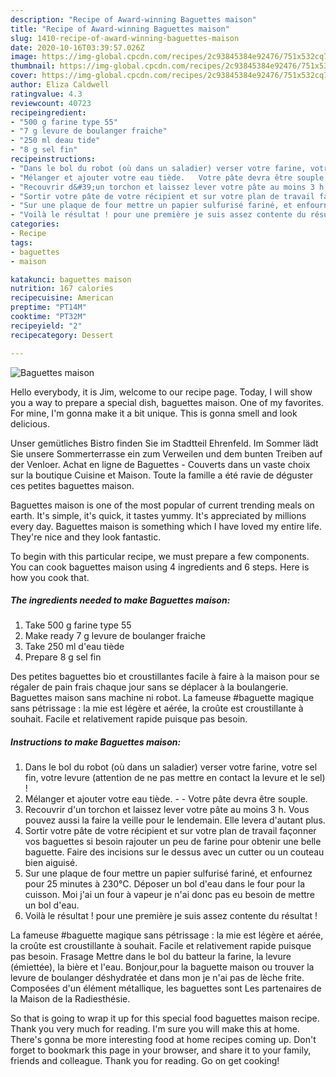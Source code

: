 ```yaml
---
description: "Recipe of Award-winning Baguettes maison"
title: "Recipe of Award-winning Baguettes maison"
slug: 1410-recipe-of-award-winning-baguettes-maison
date: 2020-10-16T03:39:57.026Z
image: https://img-global.cpcdn.com/recipes/2c93845384e92476/751x532cq70/baguettes-maison-photo-principale-de-la-recette.jpg
thumbnail: https://img-global.cpcdn.com/recipes/2c93845384e92476/751x532cq70/baguettes-maison-photo-principale-de-la-recette.jpg
cover: https://img-global.cpcdn.com/recipes/2c93845384e92476/751x532cq70/baguettes-maison-photo-principale-de-la-recette.jpg
author: Eliza Caldwell
ratingvalue: 4.3
reviewcount: 40723
recipeingredient:
- "500 g farine type 55"
- "7 g levure de boulanger fraiche"
- "250 ml deau tide"
- "8 g sel fin"
recipeinstructions:
- "Dans le bol du robot (où dans un saladier) verser votre farine, votre sel fin, votre levure (attention de ne pas mettre en contact la levure et le sel) !"
- "Mélanger et ajouter votre eau tiède.   Votre pâte devra être souple."
- "Recouvrir d&#39;un torchon et laissez lever votre pâte au moins 3 h. Vous pouvez aussi la faire la veille pour le lendemain. Elle levera d&#39;autant plus."
- "Sortir votre pâte de votre récipient et sur votre plan de travail façonner vos baguettes si besoin rajouter un peu de farine pour obtenir une belle baguette. Faire des incisions sur le dessus avec un cutter ou un couteau bien aiguisé."
- "Sur une plaque de four mettre un papier sulfurisé fariné, et enfournez pour 25 minutes à 230°C. Déposer un bol d&#39;eau dans le four pour la cuisson. Moi j&#39;ai un four à vapeur je n&#39;ai donc pas eu besoin de mettre un bol d&#39;eau."
- "Voilà le résultat ! pour une première je suis assez contente du résultat !"
categories:
- Recipe
tags:
- baguettes
- maison

katakunci: baguettes maison 
nutrition: 167 calories
recipecuisine: American
preptime: "PT14M"
cooktime: "PT32M"
recipeyield: "2"
recipecategory: Dessert

---
```



![Baguettes maison](https://img-global.cpcdn.com/recipes/2c93845384e92476/751x532cq70/baguettes-maison-photo-principale-de-la-recette.jpg)

Hello everybody, it is Jim, welcome to our recipe page. Today, I will show you a way to prepare a special dish, baguettes maison. One of my favorites. For mine, I'm gonna make it a bit unique. This is gonna smell and look delicious.

Unser gemütliches Bistro finden Sie im Stadtteil Ehrenfeld. Im Sommer lädt Sie unsere Sommerterrasse ein zum Verweilen und dem bunten Treiben auf der Venloer. Achat en ligne de Baguettes - Couverts dans un vaste choix sur la boutique Cuisine et Maison. Toute la famille a été ravie de déguster ces petites baguettes maison.

Baguettes maison is one of the most popular of current trending meals on earth. It's simple, it's quick, it tastes yummy. It's appreciated by millions every day. Baguettes maison is something which I have loved my entire life. They're nice and they look fantastic.


To begin with this particular recipe, we must prepare a few components. You can cook baguettes maison using 4 ingredients and 6 steps. Here is how you cook that.

<!--inarticleads1-->

##### The ingredients needed to make Baguettes maison:

1. Take 500 g farine type 55
1. Make ready 7 g levure de boulanger fraiche
1. Take 250 ml d&#39;eau tiède
1. Prepare 8 g sel fin


Des petites baguettes bio et croustillantes facile à faire à la maison pour se régaler de pain frais chaque jour sans se déplacer à la boulangerie. Baguettes maison sans machine ni robot. La fameuse #baguette magique sans pétrissage : la mie est légère et aérée, la croûte est croustillante à souhait. Facile et relativement rapide puisque pas besoin. 

<!--inarticleads2-->

##### Instructions to make Baguettes maison:

1. Dans le bol du robot (où dans un saladier) verser votre farine, votre sel fin, votre levure (attention de ne pas mettre en contact la levure et le sel) !
1. Mélanger et ajouter votre eau tiède.  -  - Votre pâte devra être souple.
1. Recouvrir d&#39;un torchon et laissez lever votre pâte au moins 3 h. Vous pouvez aussi la faire la veille pour le lendemain. Elle levera d&#39;autant plus.
1. Sortir votre pâte de votre récipient et sur votre plan de travail façonner vos baguettes si besoin rajouter un peu de farine pour obtenir une belle baguette. Faire des incisions sur le dessus avec un cutter ou un couteau bien aiguisé.
1. Sur une plaque de four mettre un papier sulfurisé fariné, et enfournez pour 25 minutes à 230°C. Déposer un bol d&#39;eau dans le four pour la cuisson. Moi j&#39;ai un four à vapeur je n&#39;ai donc pas eu besoin de mettre un bol d&#39;eau.
1. Voilà le résultat ! pour une première je suis assez contente du résultat !


La fameuse #baguette magique sans pétrissage : la mie est légère et aérée, la croûte est croustillante à souhait. Facile et relativement rapide puisque pas besoin. Frasage Mettre dans le bol du batteur la farine, la levure (émiettée), la bière et l&#39;eau. Bonjour,pour la baguette maison ou trouver la levure de boulanger déshydratée et dans mon je n&#39;ai pas de lèche frite. Composées d&#39;un élément métallique, les baguettes sont Les partenaires de la Maison de la Radiesthésie. 

So that is going to wrap it up for this special food baguettes maison recipe. Thank you very much for reading. I'm sure you will make this at home. There's gonna be more interesting food at home recipes coming up. Don't forget to bookmark this page in your browser, and share it to your family, friends and colleague. Thank you for reading. Go on get cooking!
